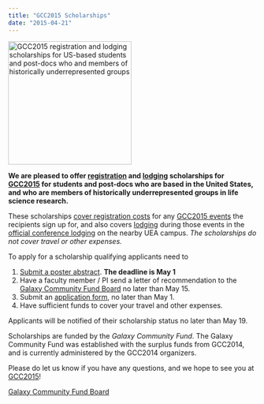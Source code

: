 ```yaml
---
title: "GCC2015 Scholarships"
date: "2015-04-21"
---
```

<div class='right'>
<a href='http://bit.ly/gcc2015scholarship'><img src="/images/logos/GCC2015LogoWide600.png" alt="GCC2015 registration and lodging scholarships for US-based students and post-docs who and members of historically underrepresented groups" width="250" /></a></div>

**We are pleased to offer [registration](http://gcc2015.tsl.ac.uk/registration) and [lodging](http://gcc2015.tsl.ac.uk/logistics/#Lodging) scholarships for [GCC2015](http://gcc2015.tsl.ac.uk/) for students and post-docs who are based in the United States, and who are members of historically underrepresented groups in life science research.**

These scholarships [cover registration costs](http://gcc2015.tsl.ac.uk/registration) for any [GCC2015 events](http://gcc2015.tsl.ac.uk/programme) the recipients sign up for, and also covers [lodging](http://gcc2015.tsl.ac.uk/logistics/#Lodging) during those events in the [official conference lodging](http://gcc2015.tsl.ac.uk/logistics/#Lodging) on the nearby UEA campus.  *The scholarships do not cover travel or other expenses.*

To apply for a scholarship qualifying applicants need to

1. [Submit a poster abstract](http://bit.ly/gcc2015sub).  **The deadline is May 1**
1. Have a faculty member / PI send a letter of recommendation to the [Galaxy Community Fund Board](mailto:community-fund@lists.galaxyproject.org) no later than May 15.
1. Submit an [application form](http://bit.ly/gcc2015scholarship), no later than May 1.
1. Have sufficient funds to cover your travel and other expenses.

Applicants will be notified of their scholarship status no later than May 19.  

Scholarships are funded by the *Galaxy Community Fund*.  The Galaxy Community Fund was established with the surplus funds from GCC2014, and is currently administered by the GCC2014 organizers.

Please do let us know if you have any questions, and we hope to see you at [GCC2015](http://gcc2015.tsl.ac.uk/)!

[Galaxy Community Fund Board](mailto:community-fund@lists.galaxyproject.org)
